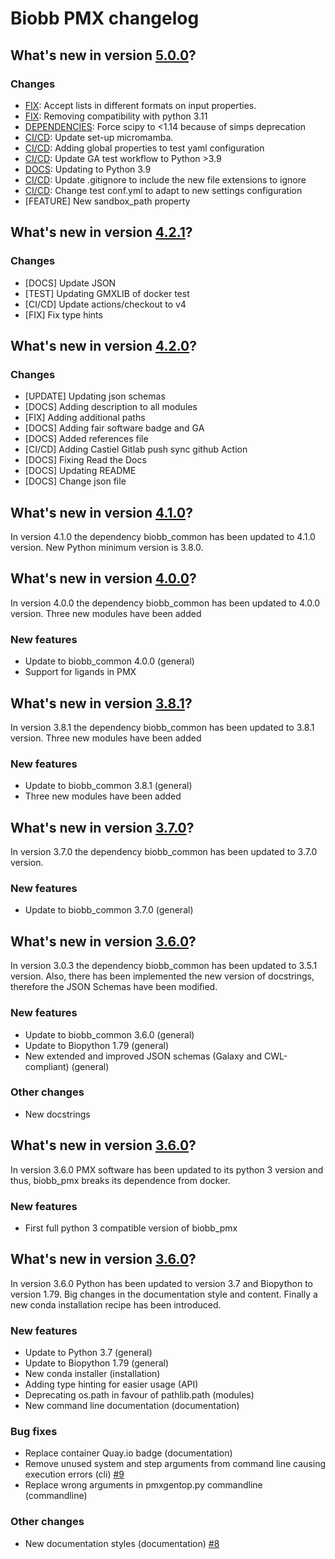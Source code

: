 # Biobb PMX changelog

## What's new in version [5.0.0](https://github.com/bioexcel/biobb_pmx/releases/tag/v5.0.0)?

### Changes

* [FIX](all): Accept lists in different formats on input properties.
* [FIX](all): Removing compatibility with python 3.11
* [DEPENDENCIES](all): Force scipy to <1.14 because of simps deprecation
* [CI/CD](linting_and_testing.yml): Update set-up micromamba.
* [CI/CD](conf.yml): Adding global properties to test yaml configuration
* [CI/CD](linting_and_testing.yaml): Update GA test workflow to Python >3.9
* [DOCS](.readthedocs.yaml): Updating to Python 3.9
* [CI/CD](GITIGNORE): Update .gitignore to include the new file extensions to ignore
* [CI/CD](conf.yml): Change test conf.yml to adapt to new settings configuration
* [FEATURE] New sandbox_path property

## What's new in version [4.2.1](https://github.com/bioexcel/biobb_pmx/releases/tag/v5.0.0)?

### Changes

* [DOCS] Update JSON
* [TEST] Updating GMXLIB of docker test
* [CI/CD] Update actions/checkout to v4
* [FIX] Fix type hints

## What's new in version [4.2.0](https://github.com/bioexcel/biobb_pmx/releases/tag/v5.0.0)?

### Changes

* [UPDATE] Updating json schemas
* [DOCS] Adding description to all modules
* [FIX] Adding additional paths
* [DOCS] Adding fair software badge and GA
* [DOCS] Added references file
* [CI/CD] Adding Castiel Gitlab push sync github Action
* [DOCS] Fixing Read the Docs
* [DOCS] Updating README
* [DOCS] Change json file

## What's new in version [4.1.0](https://github.com/bioexcel/biobb_pmx/releases/tag/v4.1.0)?
In version 4.1.0 the dependency biobb_common has been updated to 4.1.0 version.
New Python minimum version is 3.8.0.

## What's new in version [4.0.0](https://github.com/bioexcel/biobb_pmx/releases/tag/v4.0.0)?
In version 4.0.0 the dependency biobb_common has been updated to 4.0.0 version.
Three new modules have been added

### New features

* Update to biobb_common 4.0.0 (general)
* Support for ligands in PMX

## What's new in version [3.8.1](https://github.com/bioexcel/biobb_pmx/releases/tag/v3.8.1)?
In version 3.8.1 the dependency biobb_common has been updated to 3.8.1 version.
Three new modules have been added

### New features

* Update to biobb_common 3.8.1 (general)
* Three new modules have been added

## What's new in version [3.7.0](https://github.com/bioexcel/biobb_pmx/releases/tag/v3.7.0)?
In version 3.7.0 the dependency biobb_common has been updated to 3.7.0 version.

### New features

* Update to biobb_common 3.7.0 (general)

## What's new in version [3.6.0](https://github.com/bioexcel/biobb_pmx/releases/tag/v3.5.0)?
In version 3.0.3 the dependency biobb_common has been updated to 3.5.1 version. Also, there has been implemented the new version of docstrings, therefore the JSON Schemas have been modified.

### New features

* Update to biobb_common 3.6.0 (general)
* Update to Biopython 1.79 (general)
* New extended and improved JSON schemas (Galaxy and CWL-compliant) (general)

### Other changes

* New docstrings

## What's new in version [3.6.0](https://github.com/bioexcel/biobb_pmx/releases/tag/v3.6.0)?
In version 3.6.0 PMX software has been updated to its python 3 version and thus, biobb_pmx breaks its dependence from docker.

### New features

* First full python 3 compatible version of biobb_pmx

## What's new in version [3.6.0](https://github.com/bioexcel/biobb_pmx/releases/tag/v3.6.0)?
In version 3.6.0 Python has been updated to version 3.7 and Biopython to version 1.79.
Big changes in the documentation style and content. Finally a new conda installation recipe has been introduced.

### New features

* Update to Python 3.7 (general)
* Update to Biopython 1.79 (general)
* New conda installer (installation)
* Adding type hinting for easier usage (API)
* Deprecating os.path in favour of pathlib.path (modules)
* New command line documentation (documentation)

### Bug fixes

* Replace container Quay.io badge (documentation)
* Remove unused system and step arguments from command line causing execution errors (cli) [#9](https://github.com/bioexcel/biobb_model/issues/9)
* Replace wrong arguments in pmxgentop.py commandline (commandline)

### Other changes

* New documentation styles (documentation) [#8](https://github.com/bioexcel/biobb_model/issues/8)
